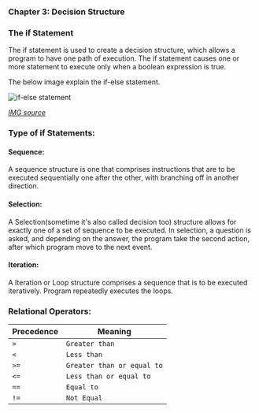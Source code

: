 ### Chapter 3: Decision Structure 


###  The if Statement
The if statement is used to create a decision structure, which allows a program to have
one path of execution. The if statement causes one or more statement to execute only 
when a boolean expression is true. 


The below image explain the if-else statement.
 
![if-else statement](http://i.imgur.com/hNAmaz3.jpg)

*[IMG source](https://www.tutorialspoint.com/java/java_loop_control.htm)*

  
### Type of if Statements: 

#### Sequence:
  A sequence structure is one that comprises instructions that are to be executed sequentially one after 
  the other, with branching off in another direction. 
  

#### Selection:
  A Selection(sometime it's also called decision too) structure allows for exactly one of a set  of 
  sequence to be executed. In selection, a question is asked, and depending on the answer, the program 
  take the second action, after which program move to the next event. 
    
  

#### Iteration:
  A Iteration or Loop structure comprises a sequence  that is  to be executed iteratively. Program repeatedly
  executes the loops. 
  
 
  
### Relational Operators: 
 

Precedence | Meaning |
--- | --- | 
 `>`| `Greater than` | 
`<` | `Less than` |
`>=`| `Greater than or equal to` |
`<=`|`Less than or equal to` |
`==`|`Equal to` |
`!=`|`Not Equal` |



